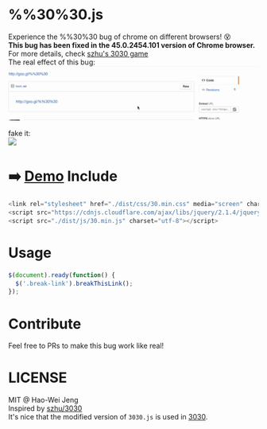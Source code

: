 # %%30%30.js 
Experience the %%30%30 bug of chrome on different browsers! :dizzy_face:   
**This bug has been fixed in the 45.0.2454.101 version of Chrome browser.**  
For more details, check [szhu's 3030 game](https://github.com/szhu/3030/tree/gh-pages#whats-this-about)  
The real effect of this bug:
![](https://raw.githubusercontent.com/lockys/3030.js/master/media/record.gif)

fake it:  
![](http://i.imgur.com/nbeIdlI.gif)

:arrow_right: [Demo](http://lockys.github.io/3030.js/)
Include
==
```javascript
<link rel="stylesheet" href="./dist/css/30.min.css" media="screen" charset="utf-8">
<script src="https://cdnjs.cloudflare.com/ajax/libs/jquery/2.1.4/jquery.min.js" charset="utf-8"></script>
<script src="./dist/js/30.min.js" charset="utf-8"></script>
```

Usage
==
```javascript
$(document).ready(function() {
  $('.break-link').breakThisLink();
});
```

Contribute
==
Feel free to PRs to make this bug work like real!

LICENSE
==
MIT @ Hao-Wei Jeng  
Inspired by [szhu/3030](https://github.com/szhu/3030/tree/gh-pages)  
It's nice that the modified version of `3030.js` is used in [3030](http://szhu.github.io/3030/#contributing).

